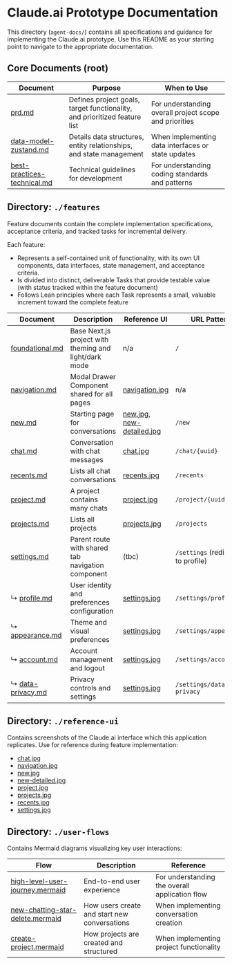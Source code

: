 # Claude.ai Prototype Documentation

This directory (`agent-docs/`) contains all specifications and guidance for implementing the Claude.ai prototype. Use this README as your starting point to navigate to the appropriate documentation.

## Core Documents (root)

| Document | Purpose | When to Use |
|----------|---------|------------|
| [prd.md](./prd.md) | Defines project goals, target functionality, and prioritized feature list | For understanding overall project scope and priorities |
| [data-model-zustand.md](./data-model-zustand.md) | Details data structures, entity relationships, and state management | When implementing data interfaces or state updates |
| [best-practices-technical.md](./best-practices-technical.md) | Technical guidelines for development | For understanding coding standards and patterns |

## Directory: `./features`

Feature documents contain the complete implementation specifications, acceptance criteria, and tracked tasks for incremental delivery.

Each feature:
- Represents a self-contained unit of functionality, with its own UI components, data interfaces, state management, and acceptance criteria.
- Is divided into distinct, deliverable Tasks that provide testable value (with status tracked within the feature document)
- Follows Lean principles where each Task represents a small, valuable increment toward the complete feature

| Document| Description | Reference UI | URL Pattern |
|---------|-------------|-----------|-----------|
| [foundational.md](./features/foundational.md) | Base Next.js project with theming and light/dark mode | n/a | `/` |
| [navigation.md](./features/navigation.md) | Modal Drawer Component shared for all pages | [navigation.jpg](./reference-ui/navigation.jpg) | n/a |
| [new.md](./features/new.md) | Starting page for conversations | [new.jpg](./reference-ui/new.jpg),  [new-detailed.jpg](./reference-ui/new-detailed.jpg)| `/new` |
| [chat.md](./features/chat.md) | Conversation with chat messages | [chat.jpg](./reference-ui/chat.jpg) | `/chat/{uuid}` |
| [recents.md](./features/recents.md) | Lists all chat conversations | [recents.jpg](./reference-ui/recents.jpg) | `/recents` |
| [project.md](./features/project.md) | A project contains many chats | [project.jpg](./reference-ui/project.jpg) | `/project/{uuid}` |
| [projects.md](./features/projects.md) | Lists all projects | [projects.jpg](./reference-ui/projects.jpg) | `/projects` |
| [settings.md](./features/settings.md) | Parent route with shared tab navigation component | (tbc) | `/settings` (redirects to profile) |
| ↳ [profile.md](./features/settings.md) | User identity and preferences configuration | [settings.jpg](./reference-ui/settings.jpg) | `/settings/profile` |
| ↳ [appearance.md](./features/settings.md) | Theme and visual preferences | [settings.jpg](./reference-ui/settings.jpg) | `/settings/appearance` |
| ↳ [account.md](./features/settings.md) | Account management and logout | [settings.jpg](./reference-ui/settings.jpg) | `/settings/account` |
| ↳ [data-privacy.md](./features/settings.md) | Privacy controls and settings | [settings.jpg](./reference-ui/settings.jpg) | `/settings/data-privacy` |

## Directory: `./reference-ui`

Contains screenshots of the Claude.ai interface which this application replicates. Use for reference during feature implementation:

* [chat.jpg](./reference-ui/chat.jpg)
* [navigation.jpg](./reference-ui/navigation.jpg)
* [new.jpg](./reference-ui/new.jpg)
* [new-detailed.jpg](./reference-ui/new-detailed.jpg)
* [project.jpg](./reference-ui/project.jpg)
* [projects.jpg](./reference-ui/projects.jpg)
* [recents.jpg](./reference-ui/recents.jpg)
* [settings.jpg](./reference-ui/settings.jpg)

## Directory: `./user-flows`

Contains Mermaid diagrams visualizing key user interactions:

| Flow | Description | Reference |
|------|-------------|-----------|
| [high-level-user-journey.mermaid](./user-flows/high-level-user-journey.mermaid) | End-to-end user experience | For understanding the overall application flow |
| [new-chatting-star-delete.mermaid](./user-flows/new-chatting-star-delete.mermaid) | How users create and start new conversations | When implementing conversation creation |
| [create-project.mermaid](./user-flows/create-project.mermaid) | How projects are created and structured | When implementing project functionality |